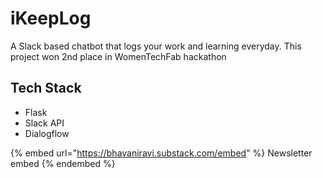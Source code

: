 # iKeepLog

A Slack based chatbot that logs your work and learning everyday. This project won 2nd place in WomenTechFab hackathon

## Tech Stack

* Flask
* Slack API
* Dialogflow



{% embed url="https://bhavaniravi.substack.com/embed" %}
Newsletter embed
{% endembed %}
